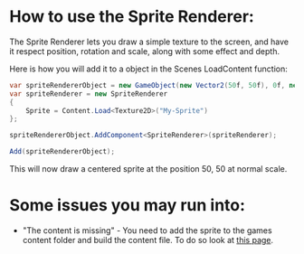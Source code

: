 # How to use the Sprite Renderer:
The Sprite Renderer lets you draw a simple texture to the screen, and have it respect position, rotation and scale, along with some effect and depth.

Here is how you will add it to a object in the Scenes LoadContent function:
```cs
var spriteRendererObject = new GameObject(new Vector2(50f, 50f), 0f, new Vector2(1f, 1f), SceneManager);
var spriteRenderer = new SpriteRenderer
{
    Sprite = Content.Load<Texture2D>("My-Sprite")
};

spriteRendererObject.AddComponent<SpriteRenderer>(spriteRenderer);

Add(spriteRendererObject);
```
This will now draw a centered sprite at the position 50, 50 at normal scale.

# Some issues you may run into:
 - "The content is missing" - You need to add the sprite to the games content folder and build the content file. To do so look at [this page](https://docs.monogame.net/articles/getting_started/4_adding_content.html).